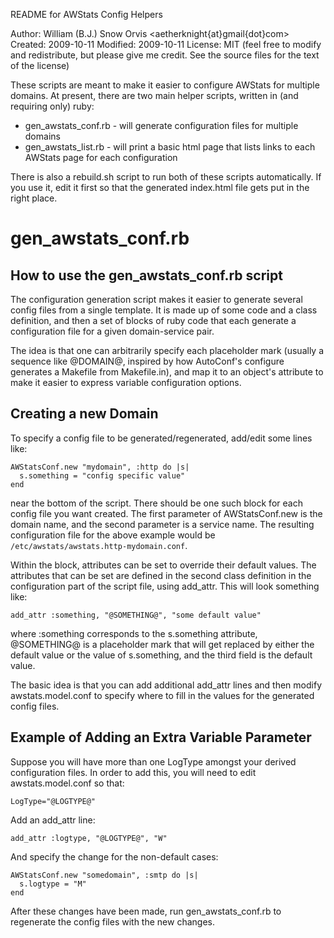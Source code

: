 README for AWStats Config Helpers

Author: William (B.J.) Snow Orvis <aetherknight{at}gmail{dot}com>
Created: 2009-10-11
Modified: 2009-10-11
License: MIT (feel free to modify and redistribute, but please give me credit.
              See the source files for the text of the license)

These scripts are meant to make it easier to configure AWStats for multiple
domains. At present, there are two main helper scripts, written in (and
requiring only) ruby:

* gen_awstats_conf.rb - will generate configuration files for multiple domains
* gen_awstats_list.rb - will print a basic html page that lists links to each
                        AWStats page for each configuration

There is also a rebuild.sh script to run both of these scripts automatically.
If you use it, edit it first so that the generated index.html file gets put in
the right place.

gen_awstats_conf.rb
===================

How to use the gen_awstats_conf.rb script
-----------------------------------------

The configuration generation script makes it easier to generate several config
files from a single template. It is made up of some code and a class
definition, and then a set of blocks of ruby code that each generate a
configuration file for a given domain-service pair.

The idea is that one can arbitrarily specify each placeholder mark (usually a
sequence like @DOMAIN@, inspired by how AutoConf's configure generates a
Makefile from Makefile.in), and map it to an object's attribute to make it
easier to express variable configuration options.

Creating a new Domain
---------------------
To specify a config file to be generated/regenerated, add/edit some lines like:

    AWStatsConf.new "mydomain", :http do |s|
      s.something = "config specific value"
    end

near the bottom of the script. There should be one such block for each config
file you want created. The first parameter of AWStatsConf.new is the domain
name, and the second parameter is a service name. The resulting configuration
file for the above example would be `/etc/awstats/awstats.http-mydomain.conf`.

Within the block, attributes can be set to override their default values. The
attributes that can be set are defined in the second class definition in the
configuration part of the script file, using add_attr. This will look something
like:

    add_attr :something, "@SOMETHING@", "some default value"

where :something corresponds to the s.something attribute, @SOMETHING@ is a
placeholder mark that will get replaced by either the default value or the
value of s.something, and the third field is the default value.

The basic idea is that you can add additional add_attr lines and then modify
awstats.model.conf to specify where to fill in the values for the generated
config files.

Example of Adding an Extra Variable Parameter
---------------------------------------------

Suppose you will have more than one LogType amongst your derived configuration
files. In order to add this, you will need to edit awstats.model.conf so that:

    LogType="@LOGTYPE@"

Add an add_attr line:

    add_attr :logtype, "@LOGTYPE@", "W"

And specify the change for the non-default cases:

    AWStatsConf.new "somedomain", :smtp do |s|
      s.logtype = "M"
    end

After these changes have been made, run gen_awstats_conf.rb to regenerate the
config files with the new changes.
